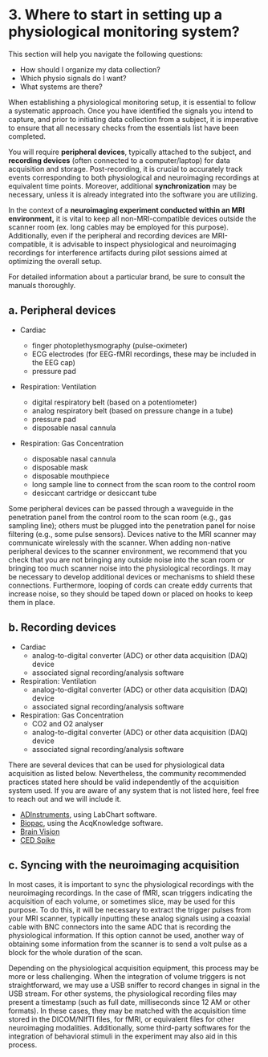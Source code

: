 # 3. Where to start in setting up a physiological monitoring system?  

This section will help you navigate the following questions: 
* How should I organize my data collection? 
* Which physio signals do I want? 
* What systems are there?
  
When establishing a physiological monitoring setup, it is essential to follow a systematic approach. Once you have identified the signals you intend to capture, and prior to initiating data collection from a subject, it is imperative to ensure that all necessary checks from the essentials list have been completed.

You will require **peripheral devices**, typically attached to the subject, and **recording devices** (often connected to a computer/laptop) for data acquisition and storage. Post-recording, it is crucial to accurately track events corresponding to both physiological and neuroimaging recordings at equivalent time points. Moreover, additional **synchronization** may be necessary, unless it is already integrated into the software you are utilizing. 

In the context of a **neuroimaging experiment conducted within an MRI environment,** it is vital to keep all non-MRI-compatible devices outside the scanner room (ex. long cables may be employed for this purpose). Additionally, even if the peripheral and recording devices are MRI-compatible, it is advisable to inspect physiological and neuroimaging recordings for interference artifacts during pilot sessions aimed at optimizing the overall setup. 

For detailed information about a particular brand, be sure to consult the manuals thoroughly.

## a. Peripheral devices
* Cardiac
    * finger photoplethysmography (pulse-oximeter)
    * ECG electrodes (for EEG-fMRI recordings, these may be included in the EEG cap) 
    * pressure pad

* Respiration: Ventilation
    * digital respiratory belt (based on a potentiometer)
    * analog respiratory belt (based on pressure change in a tube)
    * pressure pad
    * disposable nasal cannula

* Respiration: Gas Concentration
    * disposable nasal cannula
    * disposable mask
    * disposable mouthpiece
    * long sample line to connect from the scan room to the control room
    * desiccant cartridge or desiccant tube

Some peripheral devices can be passed through a waveguide in the penetration panel from the control room to the scan room (e.g., gas sampling line); others must be plugged into the penetration panel for noise filtering (e.g., some pulse sensors). Devices native to the MRI scanner may communicate wirelessly with the scanner. When adding non-native peripheral devices to the scanner environment, we recommend that you check that you are not bringing any outside noise into the scan room or bringing too much scanner noise into the physiological recordings. It may be necessary to develop additional devices or mechanisms to shield these connections. Furthermore, looping of cords can create eddy currents that increase noise, so they should be taped down or placed on hooks to keep them in place. <!-- (SETUP_170322) -->

## b. Recording devices
* Cardiac
    * analog-to-digital converter (ADC) or other data acquisition (DAQ) device
    * associated signal recording/analysis software
* Respiration: Ventilation
    * analog-to-digital converter (ADC) or other data acquisition (DAQ) device
    * associated signal recording/analysis software
* Respiration: Gas Concentration
    * CO2 and O2 analyser
    * analog-to-digital converter (ADC) or other data acquisition (DAQ) device
    * associated signal recording/analysis software

There are several devices that can be used for physiological data acquisition as listed below. Nevertheless, the community recommended practices stated here should be valid independently of the acquisition system used. If you are aware of any system that is not listed here, feel free to reach out and we will include it.

* [ADInstruments](https://www.adinstruments.com/), using LabChart software.
* [Biopac](https://www.biopac.com/), using the AcqKnowledge software. 
* [Brain Vision](https://brainvision.com/)
* [CED Spike](https://ced.co.uk/products/testimspk)

## c. Syncing with the neuroimaging acquisition
In most cases, it is important to sync the physiological recordings with the neuroimaging recordings. In the case of fMRI, scan triggers indicating the acquisition of each volume, or sometimes slice, may be used for this purpose. To do this, it will be necessary to extract the trigger pulses from your MRI scanner, typically inputting these analog signals using a coaxial cable with BNC connectors into the same ADC that is recording the physiological information. If this option cannot be used, another way of obtaining some information from the scanner is to send a volt pulse as a block for the whole duration of the scan. <!-- ([SETUP_170322]) --> 

Depending on the physiological acquisition equipment, this process may be more or less challenging. When the integration of volume triggers is not straightforward, we may use a USB sniffer to record changes in signal in the USB stream. For other systems, the physiological recording files may present a timestamp (such as full date, milliseconds since 12 AM or other formats). In these cases, they may be matched with the acquisition time stored in the DICOM/NIfTI files, for fMRI, or equivalent files for other neuroimaging modalities. Additionally, some third-party softwares for the integration of behavioral stimuli in the experiment may also aid in this process. <!-- ([SETUP_170322]) -->
